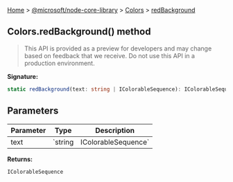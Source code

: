 [Home](./index) &gt; [@microsoft/node-core-library](./node-core-library.md) &gt; [Colors](./node-core-library.colors.md) &gt; [redBackground](./node-core-library.colors.redbackground.md)

## Colors.redBackground() method

> This API is provided as a preview for developers and may change based on feedback that we receive. Do not use this API in a production environment.
> 

<b>Signature:</b>

```typescript
static redBackground(text: string | IColorableSequence): IColorableSequence;
```

## Parameters

|  Parameter | Type | Description |
|  --- | --- | --- |
|  text | `string | IColorableSequence` |  |

<b>Returns:</b>

`IColorableSequence`

